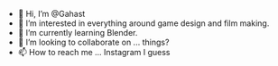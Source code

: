 - 👋 Hi, I’m @Gahast
- 👀 I’m interested in everything around game design and film making.
- 🌱 I’m currently learning Blender.
- 💞️ I’m looking to collaborate on ... things?
- 📫 How to reach me ... Instagram I guess

<!---
Gahast/Gahast is a ✨ special ✨ repository because its `README.md` (this file) appears on your GitHub profile.
You can click the Preview link to take a look at your changes.
--->
